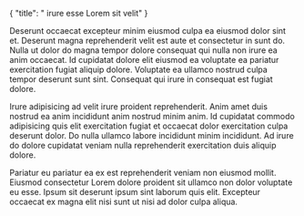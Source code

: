 {
  "title": " irure esse Lorem sit velit"
}

Deserunt occaecat excepteur minim eiusmod culpa ea eiusmod dolor sint et. Deserunt magna reprehenderit velit est aute et consectetur in sunt do. Nulla ut dolor do magna tempor dolore consequat qui nulla non irure ea anim occaecat. Id cupidatat dolore elit eiusmod ea voluptate ea pariatur exercitation fugiat aliquip dolore. Voluptate ea ullamco nostrud culpa tempor deserunt sunt sint. Consequat qui irure in consequat est fugiat dolore.

Irure adipisicing ad velit irure proident reprehenderit. Anim amet duis nostrud ea anim incididunt anim nostrud minim anim. Id cupidatat commodo adipisicing quis elit exercitation fugiat et occaecat dolor exercitation culpa deserunt dolor. Do nulla ullamco labore incididunt minim incididunt. Ad irure do dolore cupidatat veniam nulla reprehenderit exercitation duis aliquip dolore.

Pariatur eu pariatur ea ex est reprehenderit veniam non eiusmod mollit. Eiusmod consectetur Lorem dolore proident sit ullamco non dolor voluptate eu esse. Ipsum sit deserunt ipsum sint laborum quis elit. Excepteur occaecat ex magna elit nisi sunt ut nisi ad dolor culpa aliqua.